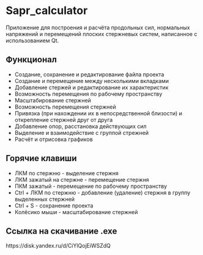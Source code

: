 <h1>Sapr_calculator</h1>
Приложение для построения и расчёта продольных сил, нормальных напряжений и перемещений плоских стержневых систем, написанное с использованием Qt.
<h2>Функционал</h2>

* Создание, сохранение и редактирование файла проекта
* Создание и перемещение между несколькими вкладками
* Добавление стержей и редактирование их характеристик
* Возможность перемещения по рабочему пространству
* Масштабирование стержней
* Возможность перемещения стержней
* Привязка (при нахождении их в непосредственной близости) и открепление стержней друг от друга
* Добавление опор, расстановка действующих сил
* Выделение и взаимодействие с группой стрежней
* Расчёт и отрисовка графиков

<h2>Горячие клавиши</h2>

* ЛКМ по стержню - выделение стержня
* ЛКМ зажатый на стержне - перемещение стержня
* ПКМ зажатый - перемещение по рабочему пространству
* Ctrl + ЛКМ по стержню - добавление (удаление) стержня в группу выделенных стержней
* Ctrl + S - сохранение проекта
* Колёсико мыши - масштабирование стержней

<h2>Ссылка на скачивание .exe</h2>
https://disk.yandex.ru/d/CiYlQojEiWSZdQ

